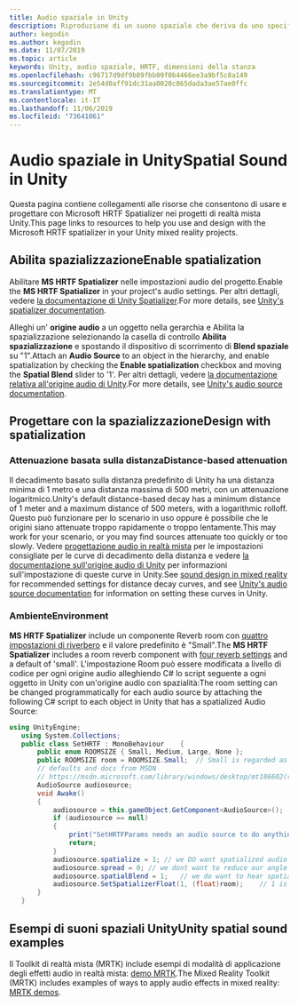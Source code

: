 ```yaml
---
title: Audio spaziale in Unity
description: Riproduzione di un suono spaziale che deriva da uno specifico punto 3D nella scena Unity.
author: kegodin
ms.author: kegodin
ms.date: 11/07/2019
ms.topic: article
keywords: Unity, audio spaziale, HRTF, dimensioni della stanza
ms.openlocfilehash: c96717d9df9b89fbb09f0b4466ee3a9bf5c8a149
ms.sourcegitcommit: 2e54d0aff91dc31aa0020c865dada3ae57ae0ffc
ms.translationtype: MT
ms.contentlocale: it-IT
ms.lasthandoff: 11/06/2019
ms.locfileid: "73641061"
---
```

# <a name="spatial-sound-in-unity"></a><span data-ttu-id="0e3ea-104">Audio spaziale in Unity</span><span class="sxs-lookup"><span data-stu-id="0e3ea-104">Spatial Sound in Unity</span></span>

<span data-ttu-id="0e3ea-105">Questa pagina contiene collegamenti alle risorse che consentono di usare e progettare con Microsoft HRTF Spatializer nei progetti di realtà mista Unity.</span><span class="sxs-lookup"><span data-stu-id="0e3ea-105">This page links to resources to help you use and design with the Microsoft HRTF spatializer in your Unity mixed reality projects.</span></span>

## <a name="enable-spatialization"></a><span data-ttu-id="0e3ea-106">Abilita spazializzazione</span><span class="sxs-lookup"><span data-stu-id="0e3ea-106">Enable spatialization</span></span>

<span data-ttu-id="0e3ea-107">Abilitare **MS HRTF Spatializer** nelle impostazioni audio del progetto.</span><span class="sxs-lookup"><span data-stu-id="0e3ea-107">Enable the **MS HRTF Spatializer** in your project's audio settings.</span></span> <span data-ttu-id="0e3ea-108">Per altri dettagli, vedere [la documentazione di Unity Spatializer](https://docs.unity3d.com/Manual/VRAudioSpatializer.html).</span><span class="sxs-lookup"><span data-stu-id="0e3ea-108">For more details, see [Unity's spatializer documentation](https://docs.unity3d.com/Manual/VRAudioSpatializer.html).</span></span> 

<span data-ttu-id="0e3ea-109">Alleghi un' **origine audio** a un oggetto nella gerarchia e Abilita la spazializzazione selezionando la casella di controllo **Abilita spazializzazione** e spostando il dispositivo di scorrimento di **Blend spaziale** su "1".</span><span class="sxs-lookup"><span data-stu-id="0e3ea-109">Attach an **Audio Source** to an object in the hierarchy, and enable spatialization by checking the **Enable spatialization** checkbox and moving the **Spatial Blend** slider to '1'.</span></span> <span data-ttu-id="0e3ea-110">Per altri dettagli, vedere [la documentazione relativa all'origine audio di Unity](https://docs.unity3d.com/2019.3/Documentation/Manual/class-AudioSource.html).</span><span class="sxs-lookup"><span data-stu-id="0e3ea-110">For more details, see [Unity's audio source documentation](https://docs.unity3d.com/2019.3/Documentation/Manual/class-AudioSource.html).</span></span> 

## <a name="design-with-spatialization"></a><span data-ttu-id="0e3ea-111">Progettare con la spazializzazione</span><span class="sxs-lookup"><span data-stu-id="0e3ea-111">Design with spatialization</span></span>

### <a name="distance-based-attenuation"></a><span data-ttu-id="0e3ea-112">Attenuazione basata sulla distanza</span><span class="sxs-lookup"><span data-stu-id="0e3ea-112">Distance-based attenuation</span></span>
<span data-ttu-id="0e3ea-113">Il decadimento basato sulla distanza predefinito di Unity ha una distanza minima di 1 metro e una distanza massima di 500 metri, con un attenuazione logaritmico.</span><span class="sxs-lookup"><span data-stu-id="0e3ea-113">Unity's default distance-based decay has a minimum distance of 1 meter and a maximum distance of 500 meters, with a logarithmic rolloff.</span></span> <span data-ttu-id="0e3ea-114">Questo può funzionare per lo scenario in uso oppure è possibile che le origini siano attenuate troppo rapidamente o troppo lentamente.</span><span class="sxs-lookup"><span data-stu-id="0e3ea-114">This may work for your scenario, or you may find sources attenuate too quickly or too slowly.</span></span> <span data-ttu-id="0e3ea-115">Vedere [progettazione audio in realtà mista](spatial-sound-design.md) per le impostazioni consigliate per le curve di decadimento della distanza e vedere [la documentazione sull'origine audio di Unity](https://docs.unity3d.com/2019.3/Documentation/Manual/class-AudioSource.html) per informazioni sull'impostazione di queste curve in Unity.</span><span class="sxs-lookup"><span data-stu-id="0e3ea-115">See [sound design in mixed reality](spatial-sound-design.md) for recommended settings for distance decay curves, and see [Unity's audio source documentation](https://docs.unity3d.com/2019.3/Documentation/Manual/class-AudioSource.html) for information on setting these curves in Unity.</span></span>

### <a name="environment"></a><span data-ttu-id="0e3ea-116">Ambiente</span><span class="sxs-lookup"><span data-stu-id="0e3ea-116">Environment</span></span>
<span data-ttu-id="0e3ea-117">**MS HRTF Spatializer** include un componente Reverb room con [quattro impostazioni di riverbero](https://docs.microsoft.com/windows/win32/api/hrtfapoapi/ne-hrtfapoapi-hrtfenvironment) e il valore predefinito è "Small".</span><span class="sxs-lookup"><span data-stu-id="0e3ea-117">The **MS HRTF Spatializer** includes a room reverb component with [four reverb settings](https://docs.microsoft.com/windows/win32/api/hrtfapoapi/ne-hrtfapoapi-hrtfenvironment) and a default of 'small'.</span></span> <span data-ttu-id="0e3ea-118">L'impostazione Room può essere modificata a livello di codice per ogni origine audio alleghiendo C# lo script seguente a ogni oggetto in Unity con un'origine audio con spazialità:</span><span class="sxs-lookup"><span data-stu-id="0e3ea-118">The room setting can be changed programmatically for each audio source by attaching the following C# script to each object in Unity that has a spatialized Audio Source:</span></span>

```cs
using UnityEngine;
   using System.Collections;
   public class SetHRTF : MonoBehaviour    {
       public enum ROOMSIZE { Small, Medium, Large, None };
       public ROOMSIZE room = ROOMSIZE.Small;  // Small is regarded as the "most average"
       // defaults and docs from MSDN
       // https://msdn.microsoft.com/library/windows/desktop/mt186602(v=vs.85).aspx
       AudioSource audiosource;
       void Awake()
       {
           audiosource = this.gameObject.GetComponent<AudioSource>();
           if (audiosource == null)
           {
               print("SetHRTFParams needs an audio source to do anything.");
               return;
           }
           audiosource.spatialize = 1; // we DO want spatialized audio
           audiosource.spread = 0; // we dont want to reduce our angle of hearing
           audiosource.spatialBlend = 1;   // we do want to hear spatialized audio
           audiosource.SetSpatializerFloat(1, (float)room);    // 1 is the roomsize param
       }
   }
```

## <a name="unity-spatial-sound-examples"></a><span data-ttu-id="0e3ea-119">Esempi di suoni spaziali Unity</span><span class="sxs-lookup"><span data-stu-id="0e3ea-119">Unity spatial sound examples</span></span>
<span data-ttu-id="0e3ea-120">Il Toolkit di realtà mista (MRTK) include esempi di modalità di applicazione degli effetti audio in realtà mista: [demo MRTK](https://github.com/microsoft/MixedRealityToolkit-Unity/tree/mrtk_release/Assets/MixedRealityToolkit.Examples/Demos/Audio).</span><span class="sxs-lookup"><span data-stu-id="0e3ea-120">The Mixed Reality Toolkit (MRTK) includes examples of ways to apply audio effects in mixed reality: [MRTK demos](https://github.com/microsoft/MixedRealityToolkit-Unity/tree/mrtk_release/Assets/MixedRealityToolkit.Examples/Demos/Audio).</span></span>

